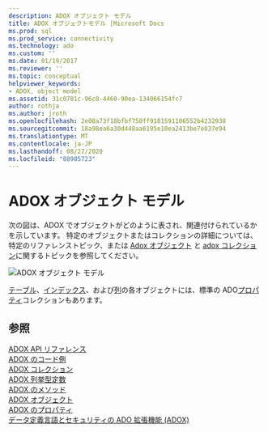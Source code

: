 ```yaml
---
description: ADOX オブジェクト モデル
title: ADOX オブジェクトモデル |Microsoft Docs
ms.prod: sql
ms.prod_service: connectivity
ms.technology: ado
ms.custom: ''
ms.date: 01/19/2017
ms.reviewer: ''
ms.topic: conceptual
helpviewer_keywords:
- ADOX, object model
ms.assetid: 31c0781c-96c8-4460-90ea-134066154fc7
author: rothja
ms.author: jroth
ms.openlocfilehash: 2e08a73f18bfbf750ff9181591106552b4232938
ms.sourcegitcommit: 18a98ea6a30d448aa6195e10ea2413be7e837e94
ms.translationtype: MT
ms.contentlocale: ja-JP
ms.lasthandoff: 08/27/2020
ms.locfileid: "88985723"
---
```

# <a name="adox-object-model"></a>ADOX オブジェクト モデル
次の図は、ADOX でオブジェクトがどのように表され、関連付けられているかを示しています。 特定のオブジェクトまたはコレクションの詳細については、特定のリファレンストピック、または [Adox オブジェクト](./adox-objects.md) と [adox コレクション](./adox-collections.md)に関するトピックを参照してください。  
  
 ![ADOX オブジェクト モデル](../../../ado/reference/adox-api/media/adox_object_model.gif "ADOX_object_model")  
  
 [テーブル](./table-object-adox.md)、[インデックス](./index-object-adox.md)、および[列](./column-object-adox.md)の各オブジェクトには、標準の ADO[プロパティ](../ado-api/properties-collection-ado.md)コレクションもあります。  
  
## <a name="see-also"></a>参照  
 [ADOX API リファレンス](?view=sql-server-ver15)   
 [ADOX のコード例](./adox-code-examples.md)   
 [ADOX コレクション](./adox-collections.md)   
 [ADOX 列挙型定数](./adox-enumerated-constants.md)   
 [ADOX のメソッド](./adox-methods.md)   
 [ADOX オブジェクト](./adox-objects.md)   
 [ADOX のプロパティ](./adox-properties.md)   
 [データ定義言語とセキュリティの ADO 拡張機能 (ADOX)](../../guide/extensions/ado-extensions-for-data-definition-language-and-security-adox.md)